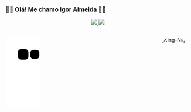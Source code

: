 ### 👾👾 Olá! Me chamo Igor Almeida 👾👾

<div align="center">
  <a href="https://github.com/n0xxe">
  <img height="180em" src="https://github-readme-stats.vercel.app/api?username=n0xxe&show_icons=true&theme=tokyonight&include_all_commits=true&count_private=true"/>
  <img height="200em" src="https://github-readme-stats.vercel.app/api/top-langs/?username=n0xxe&layout=compact&langs_count=7&theme=tokyonight"/>
</div>

  ##
<img align="right" alt="King-Night" height="150" style="border-radius:50px;" src="https://64.media.tumblr.com/2c33f4e6e264cad6fe5b2695cb30472d/66017b3acf2b1d6f-2e/s400x600/a2eff960ffdba073a3bcd204aaae5d02746e3f9e.gifv">
  
![Snake animation](https://github.com/n0xxe/n0xxe/blob/output/github-contribution-grid-snake.svg)
